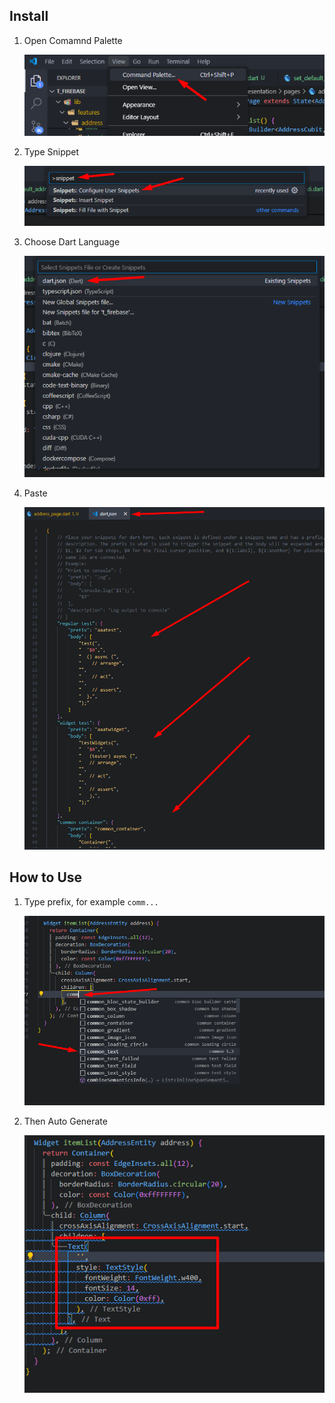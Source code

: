 ## Install

1. Open Comamnd Palette

   ![i1](preview/command_palette.png)

2. Type Snippet

   ![i2](preview/type_snippet.png)

3. Choose Dart Language

   ![i3](preview/choose_dart.png)

4. Paste

   ![i4](preview/paste.png)

## How to Use

1. Type prefix, for example `comm...`

   ![h1](preview/type_comm.png)

2. Then Auto Generate

   ![h2](preview/text_generate.png)

